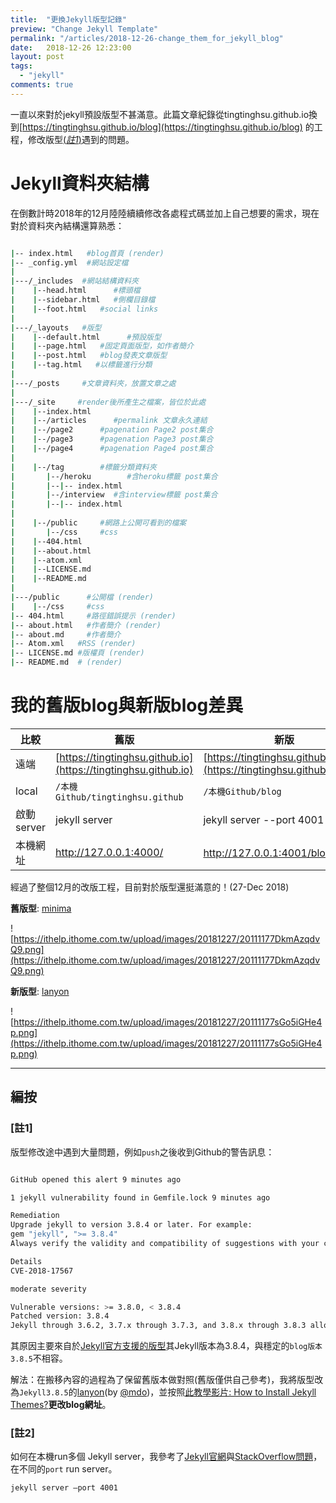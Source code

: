```yaml
---
title:  "更換Jekyll版型記錄"
preview: "Change Jekyll Template"
permalink: "/articles/2018-12-26-change_them_for_jekyll_blog"
date:   2018-12-26 12:23:00
layout: post
tags: 
  - "jekyll"
comments: true
---
```


一直以來對於jekyll預設版型不甚滿意。此篇文章紀錄從tingtinghsu.github.io換到[https://tingtinghsu.github.io/blog](https://tingtinghsu.github.io/blog) 的工程，修改版型[(*註1*)](#註1)遇到的問題。

<!-- more -->

# Jekyll資料夾結構

在倒數計時2018年的12月陸陸續續修改各處程式碼並加上自己想要的需求，現在對於資料夾內結構還算熟悉：

```bash

|-- index.html   #blog首頁 (render)
|-- _config.yml  #網站設定檔
|
|---/_includes  #網站結構資料夾
|    |--head.html      #標頭檔
|    |--sidebar.html   #側欄目錄檔
|    |--foot.html   #social links
|
|---/_layouts   #版型
|    |--default.html      #預設版型
|    |--page.html   #固定頁面版型，如作者簡介
|    |--post.html   #blog發表文章版型
|    |--tag.html   #以標籤進行分類
|
|---/_posts     #文章資料夾，放置文章之處
|
|---/_site     #render後所產生之檔案，皆位於此處
|    |--index.html
|    |--/articles      #permalink 文章永久連結
|    |--/page2      #pagenation Page2 post集合
|    |--/page3      #pagenation Page3 post集合
|    |--/page4      #pagenation Page4 post集合
|
|    |--/tag        #標籤分類資料夾
|       |--/heroku        #含heroku標籤 post集合
|       |--|-- index.html
|       |--/interview  #含interview標籤 post集合
|       |--|-- index.html
|
|    |--/public     #網路上公開可看到的檔案
|       |--/css     #css
|    |--404.html
|    |--about.html
|    |--atom.xml
|    |--LICENSE.md
|    |--README.md
|
|---/public      #公開檔 (render)
|    |--/css     #css
|-- 404.html     #路徑錯誤提示 (render)
|-- about.html   #作者簡介 (render)
|-- about.md     #作者簡介
|-- Atom.xml   #RSS (render)
|-- LICENSE.md #版權頁 (render)
|-- README.md  # (render)
```

# 我的舊版blog與新版blog差異

| 比較 | 舊版 | 新版|
|---|---|---|
|遠端|[https://tingtinghsu.github.io](https://tingtinghsu.github.io)| [https://tingtinghsu.github.io/blog](https://tingtinghsu.github.io/blog)|
| local | `/本機Github/tingtinghsu.github` | `/本機Github/blog`
啟動server| jekyll server  | jekyll server --port 4001
本機網址| http://127.0.0.1:4000/  |  http://127.0.0.1:4001/blog/ [(*註2*)](#註2)

經過了整個12月的改版工程，目前對於版型還挺滿意的！(27-Dec 2018)

**舊版型**: [minima](https://github.com/jekyll/minima)
  
![https://ithelp.ithome.com.tw/upload/images/20181227/20111177DkmAzqdvQ9.png](https://ithelp.ithome.com.tw/upload/images/20181227/20111177DkmAzqdvQ9.png)
  
**新版型**: [lanyon](https://github.com/poole/lanyon)
  
![https://ithelp.ithome.com.tw/upload/images/20181227/20111177sGo5iGHe4p.png](https://ithelp.ithome.com.tw/upload/images/20181227/20111177sGo5iGHe4p.png)

---

## 編按

### [註1]

版型修改途中遇到大量問題，例如`push`之後收到Github的警告訊息：

```bash

GitHub opened this alert 9 minutes ago

1 jekyll vulnerability found in Gemfile.lock 9 minutes ago

Remediation
Upgrade jekyll to version 3.8.4 or later. For example:
gem "jekyll", ">= 3.8.4"
Always verify the validity and compatibility of suggestions with your codebase.

Details
CVE-2018-17567

moderate severity

Vulnerable versions: >= 3.8.0, < 3.8.4
Patched version: 3.8.4
Jekyll through 3.6.2, 3.7.x through 3.7.3, and 3.8.x through 3.8.3 allows attackers to access arbitrary files by specifying a symlink in the "include" key in the "_config.yml" file.

```

其原因主要來自於[Jekyll官方支援的版型](https://pages.github.com/themes/)其Jekyll版本為3.8.4，與穩定的`blog版本3.8.5`不相容。

解法：在搬移內容的過程為了保留舊版本做對照(舊版僅供自己參考)，我將版型改為`Jekyll3.8.5`的[lanyon](http://lanyon.getpoole.com/)(by [@mdo](https://github.com/poole/lanyon/commits?author=mdo))，並按照[此教學影片: How to Install Jekyll Themes?](https://www.youtube.com/watch?v=bty7LHm14CA)**更改blog網址**。

### [註2]

如何在本機run多個 Jekyll server，我參考了[Jekyll官網](https://jekyllrb.com/docs/configuration/options/#serve-command-options)與[StackOverflow問題]((https://stackoverflow.com/questions/25650749/is-it-possible-to-serve-multiple-jekyll-sites-locally/25650755))，在不同的`port` run server。

```bash
jekyll server –port 4001
```
